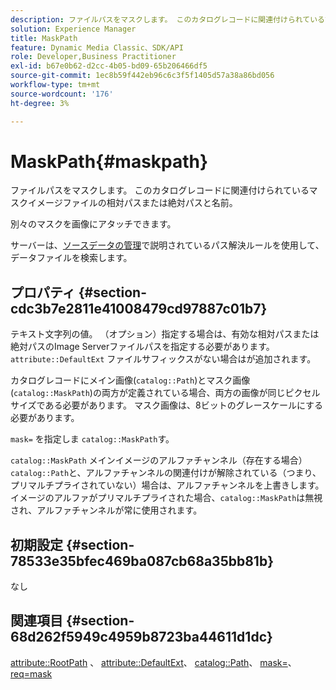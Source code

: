 ```yaml
---
description: ファイルパスをマスクします。 このカタログレコードに関連付けられているマスクイメージファイルの相対パスまたは絶対パスと名前。
solution: Experience Manager
title: MaskPath
feature: Dynamic Media Classic、SDK/API
role: Developer,Business Practitioner
exl-id: b67e0b62-d2cc-4b05-bd09-65b206466df5
source-git-commit: 1ec8b59f442eb96c6c3f5f1405d57a38a86bd056
workflow-type: tm+mt
source-wordcount: '176'
ht-degree: 3%

---
```


# MaskPath{#maskpath}

ファイルパスをマスクします。 このカタログレコードに関連付けられているマスクイメージファイルの相対パスまたは絶対パスと名前。

別々のマスクを画像にアタッチできます。

サーバーは、[ソースデータの管理](/help/aem-is-ir-api/is-api/image-serving-api-ref/c-configuration-and-administration/c-configuration-and-administration.md)で説明されているパス解決ルールを使用して、データファイルを検索します。

## プロパティ {#section-cdc3b7e2811e41008479cd97887c01b7}

テキスト文字列の値。 （オプション）指定する場合は、有効な相対パスまたは絶対パスのImage Serverファイルパスを指定する必要があります。 `attribute::DefaultExt` ファイルサフィックスがない場合はが追加されます。

カタログレコードにメイン画像(`catalog::Path`)とマスク画像(`catalog::MaskPath`)の両方が定義されている場合、両方の画像が同じピクセルサイズである必要があります。 マスク画像は、8ビットのグレースケールにする必要があります。

`mask=` を指定しま `catalog::MaskPath`す。

`catalog::MaskPath` メインイメージのアルファチャンネル（存在する場合） `catalog::Path`と、アルファチャンネルの関連付けが解除されている（つまり、プリマルチプライされていない）場合は、アルファチャンネルを上書きします。イメージのアルファがプリマルチプライされた場合、`catalog::MaskPath`は無視され、アルファチャンネルが常に使用されます。

## 初期設定 {#section-78533e35bfec469ba087cb68a35bb81b}

なし

## 関連項目 {#section-68d262f5949c4959b8723ba44611d1dc}

[attribute::RootPath](/help/aem-is-ir-api/is-api/image-catalog/image-serving-api-ref/c-image-catalog-reference/c-attributes-reference/r-rootpath.md) 、 [attribute::DefaultExt](/help/aem-is-ir-api/is-api/image-catalog/image-serving-api-ref/c-image-catalog-reference/c-attributes-reference/r-defaultext.md)、 [catalog::Path](../../../../../../is-api/image-catalog/image-serving-api-ref/c-image-catalog-reference/c-image-svg-data-reference/c-image-data-reference/r-path-cat.md#reference-306afcaff172440ca81b85da8d78213c)、 [mask=](/help/aem-is-ir-api/is-api/http-ref/image-serving-api-ref/c-http-protocol-reference/c-command-reference/r-mask.md)、 [req=mask](/help/aem-is-ir-api/is-api/http-ref/image-serving-api-ref/c-http-protocol-reference/c-command-reference/r-req/r-req.md)
